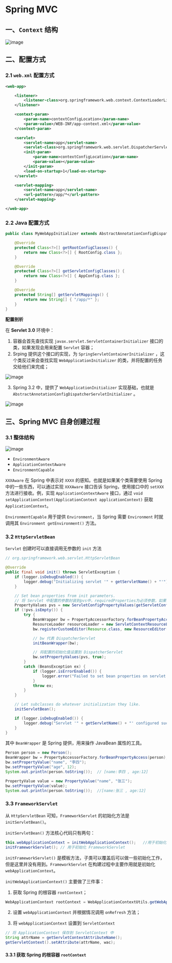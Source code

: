 # Spring MVC

## 一、`Context` 结构

![image](../resources/mvc_context_hierarchy.png)

## 二、配置方式

### 2.1 `web.xml` 配置方式

```xml
<web-app>

    <listener>
        <listener-class>org.springframework.web.context.ContextLoaderListener</listener-class>
    </listener>

    <context-param>
        <param-name>contextConfigLocation</param-name>
        <param-value>/WEB-INF/app-context.xml</param-value>
    </context-param>

    <servlet>
        <servlet-name>app</servlet-name>
        <servlet-class>org.springframework.web.servlet.DispatcherServlet</servlet-class>
        <init-param>
            <param-name>contextConfigLocation</param-name>
            <param-value></param-value>
        </init-param>
        <load-on-startup>1</load-on-startup>
    </servlet>

    <servlet-mapping>
        <servlet-name>app</servlet-name>
        <url-pattern>/app/*</url-pattern>
    </servlet-mapping>

</web-app>
```

### 2.2 Java 配置方式

```java
public class MyWebAppInitializer extends AbstractAnnotationConfigDispatcherServletInitializer {

    @Override
    protected Class<?>[] getRootConfigClasses() {
        return new Class<?>[] { RootConfig.class };
    }

    @Override
    protected Class<?>[] getServletConfigClasses() {
        return new Class<?>[] { AppConfig.class };
    }

    @Override
    protected String[] getServletMappings() {
        return new String[] { "/app/*" };
    }
}
```

**配置剖析**

在 **Servlet 3.0** 环境中： 

1. 容器会首先查找实现 `javax.servlet.ServletContainerInitializer` 接口的类，如果发现会用来配置 `Servlet` 容器；
2. Srping 提供这个接口的实现，为 `SpringServletContainerInitializer` ，这个类反过来会查找实现 `WebApplicationInitializer` 的类，并将配置的任务交给他们来完成；

![image](../resources/spring_servlet_containerInitializer_dependence.svg)

3. Spring 3.2 中，提供了 `WebApplicationInitializer` 实现基础，也就是`AbstractAnnotationConfigDispatcherServletInitializer` 。

![image](../resources/abstract_annotation_config_dispatcher_servlet_initializer_dependence.svg)

## 三、Spring MVC 自身创建过程 

### 3.1 整体结构

![image](../resources/dispatcher_servlet_dependence.svg)

* `EnvironmentAware`
* `ApplicationContextAware`
* `EnvironmentCapable`

`XXXAware` 在 Spring 中表示对 `XXXX` 的感知。也就是如果某个类需要使用 Spring 中的一些东西，可以通过实现 `XXXAware` 接口告诉 Spring，使用接口中的 `setXXX` 方法进行接收。例，实现 `ApplicationContextAware` 接口，通过 `void setApplicationContext(ApplicationContext applicationContext)` 获取 `ApplicationContext`。

`EnvironmentCapable` 用于提供 `Environment`，当 Spring 需要 `Environment` 时就调用其 `Environment getEnvironment()` 方法。

### 3.2 `HttpServletBean`

`Servlet` 创建时可以直接调用无参数的 `init` 方法

```java
// org.springframework.web.servlet.HttpServletBean

@Override
public final void init() throws ServletException {
    if (logger.isDebugEnabled()) {
        logger.debug("Initializing servlet '" + getServletName() + "'");
    }

    // Set bean properties from init parameters.
    // 将 Servlet 中配置的参数封装到pvs中，requiredProperties为必须参数，如果没有将报异常
    PropertyValues pvs = new ServletConfigPropertyValues(getServletConfig(), this.requiredProperties);
    if (!pvs.isEmpty()) {
        try {
            BeanWrapper bw = PropertyAccessorFactory.forBeanPropertyAccess(this);
            ResourceLoader resourceLoader = new ServletContextResourceLoader(getServletContext());
            bw.registerCustomEditor(Resource.class, new ResourceEditor(resourceLoader, getEnvironment()));

            // bw 代表 DispatcherServlet
            initBeanWrapper(bw);

            // 将配置的初始化值设置到 DispatcherServlet
            bw.setPropertyValues(pvs, true);
        }
        catch (BeansException ex) {
            if (logger.isErrorEnabled()) {
                logger.error("Failed to set bean properties on servlet '" + getServletName() + "'", ex);
            }
            throw ex;
        }
    }

    // Let subclasses do whatever initialization they like.
    initServletBean();

    if (logger.isDebugEnabled()) {
        logger.debug("Servlet '" + getServletName() + "' configured successfully");
    }
}
```

其中 `BeanWrapper` 是 Spring 提供，用来操作 JavaBean 属性的工具。

```java
Person person = new Person();
BeanWrapper bw = PropertyAccessorFactory.forBeanPropertyAccess(person);
bw.setPropertyValue("name", "李四");
bw.setPropertyValue("age", 12);
System.out.println(person.toString());  // [name:李四 , age:12]

PropertyValue value = new PropertyValue("name", "张三");
bw.setPropertyValue(value);
System.out.println(person.toString());  //[name:张三 , age:12]
```

### 3.3 `FrameworkServlet`

从 `HttpServletBean` 可知，`FrameworkServlet` 的初始化方法是 `initServletBean()`。

`initServletBean()` 方法核心代码只有两句：

```java
this.webApplicationContext = initWebApplicationContext();   //用于初始化 WebApplicationContext
initFrameworkServlet(); // 用于初始化 FrameworkServlet
```

`initFrameworkServlet()` 是模板方法，子类可以覆盖后可以做一些初始化工作，但是这里并没有用到。`FrameworkServlet` 在构建过程中主要作用就是初始化 `webApplicationContext`。

`initWebApplicationContext()` 主要做了三件事：

1. 获取 Spring 的根容器 `rootContext`；

```java
WebApplicationContext rootContext = WebApplicationContextUtils.getWebApplicationContext(getServletContext());
```

2. 设置 `webApplicationContext` 并根据情况调用 `onRefresh` 方法；

3. 将 `webApplicationContext` 设置到 `ServletContext`

```java
// 将 ApplicationContext 保存到 ServletContext 中
String attrName = getServletContextAttributeName();
getServletContext().setAttribute(attrName, wac);
```

#### 3.3.1 获取 Spring 的根容器 `rootContext`
